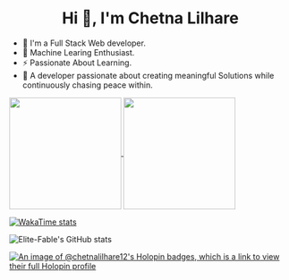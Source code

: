 
<h1 align="center">Hi 👋, I'm Chetna Lilhare</h1>

- 🌱 I'm a Full Stack Web developer.
- 📝 Machine Learing Enthusiast.
- ⚡ Passionate About Learning.
- 💚 A developer passionate about creating meaningful Solutions while continuously chasing peace within. 
<a href="https://github.com/elite-fable/github-readme-stats">
  <img height=200 align="center" src="https://github-readme-stats.vercel.app/api?username=elite-fable" />
</a>
<a href="https://github.com/elite-fable/convoychat">
  <img height=200 align="center" src="https://github-readme-stats.vercel.app/api/top-langs?username=elite-fable&layout=compact&langs_count=8&card_width=320" />
</a>



[![WakaTime stats](https://github-readme-stats.vercel.app/api/wakatime?username=elite_fable)](https://github.com/anuraghazra/github-readme-stats)

![Elite-Fable's GitHub stats](https://github-readme-stats.vercel.app/api?username=elite-fable&show_icons=true&theme=radical)

[![An image of @chetnalilhare12's Holopin badges, which is a link to view their full Holopin profile](https://holopin.me/chetnalilhare12)](https://holopin.io/@chetnalilhare12)

